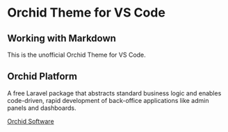 # Orchid Theme for VS Code

## Working with Markdown

This is the unofficial Orchid Theme for VS Code.

## Orchid Platform

A free Laravel package that abstracts standard business logic and enables code-driven, rapid development of back-office applications like admin panels and dashboards.

[Orchid Software](https://orchid.software/)
